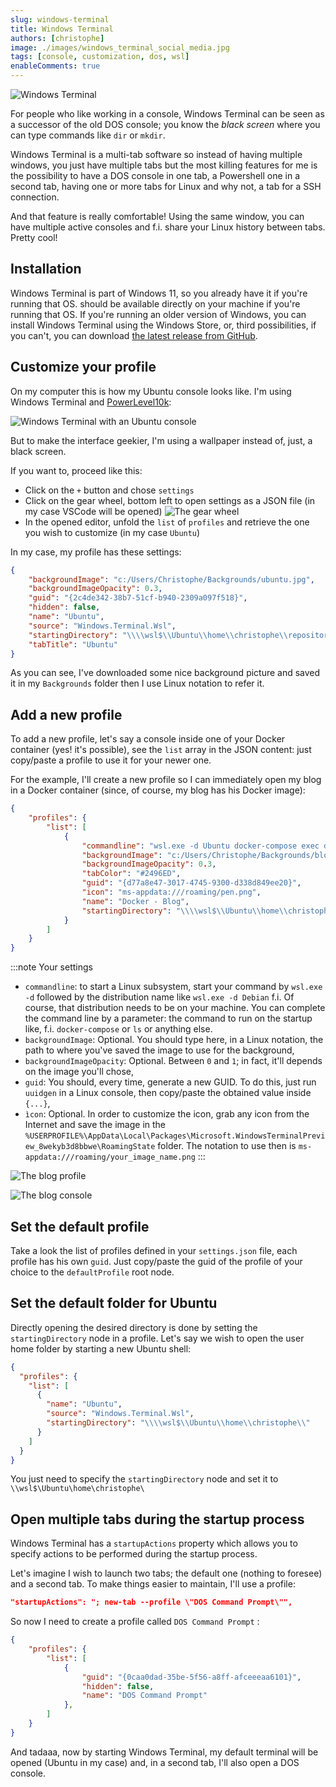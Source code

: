 ```yaml
---
slug: windows-terminal
title: Windows Terminal
authors: [christophe]
image: ./images/windows_terminal_social_media.jpg
tags: [console, customization, dos, wsl]
enableComments: true
---
```

<!-- cspell:ignore wekyb,bbwe,xmens -->
![Windows Terminal](./images/windows_terminal_banner.jpg)

For people who like working in a console, Windows Terminal can be seen as a successor of the old DOS console; you know the *black screen* where you can type commands like `dir` or `mkdir`.

Windows Terminal is a multi-tab software so instead of having multiple windows, you just have multiple tabs but the most killing features for me is the possibility to have a DOS console in one tab, a Powershell one in a second tab, having one or more tabs for Linux and why not, a tab for a SSH connection.

And that feature is really comfortable! Using the same window, you can have multiple active consoles and f.i. share your Linux history between tabs. Pretty cool!

<!-- truncate -->

## Installation

Windows Terminal is part of Windows 11, so you already have it if you're running that OS. should be available directly on your machine if you're running that OS. If you're running an older version of Windows, you can install Windows Terminal using the Windows Store, or, third possibilities, if you can't, you can download [the latest release from GitHub](https://github.com/microsoft/terminal/releases).

## Customize your profile

On my computer this is how my Ubuntu console looks like. I'm using Windows Terminal and [PowerLevel10k](/blog/powerlevel10k_sandbox):

![Windows Terminal with an Ubuntu console](./images/windows_terminal.png)

But to make the interface geekier, I'm using a wallpaper instead of, just, a black screen.

If you want to, proceed like this:

* Click on the `+` button and chose `settings`
* Click on the gear wheel, bottom left to open settings as a JSON file (in my case VSCode will be opened)
    ![The gear wheel](./images/gear.png)
* In the opened editor, unfold the `list` of `profiles` and retrieve the one you wish to customize (in my case `Ubuntu`)

In my case, my profile has these settings:

```json
{
    "backgroundImage": "c:/Users/Christophe/Backgrounds/ubuntu.jpg",
    "backgroundImageOpacity": 0.3,
    "guid": "{2c4de342-38b7-51cf-b940-2309a097f518}",
    "hidden": false,
    "name": "Ubuntu",
    "source": "Windows.Terminal.Wsl",
    "startingDirectory": "\\\\wsl$\\Ubuntu\\home\\christophe\\repositories",
    "tabTitle": "Ubuntu"
}
```

As you can see, I've downloaded some nice background picture and saved it in my `Backgrounds` folder then I use Linux notation to refer it.

## Add a new profile

To add a new profile, let's say a console inside one of your Docker container (yes! it's possible), see the `list` array in the JSON content: just copy/paste a profile to use it for your newer one.

For the example, I'll create a new profile so I can immediately open my blog in a Docker container (since, of course, my blog has his Docker image):

```json
{
    "profiles": {
        "list": [
            {
                "commandline": "wsl.exe -d Ubuntu docker-compose exec docusaurus /bin/sh",
                "backgroundImage": "c:/Users/Christophe/Backgrounds/blog.jpg",
                "backgroundImageOpacity": 0.3,
                "tabColor": "#2496ED",
                "guid": "{d77a8e47-3017-4745-9300-d338d849ee20}",
                "icon": "ms-appdata:///roaming/pen.png",
                "name": "Docker - Blog",
                "startingDirectory": "\\\\wsl$\\Ubuntu\\home\\christophe\\repositories\\blog"
            }
        ]
    }
}
```

:::note Your settings

* `commandline`: to start a Linux subsystem, start your command by `wsl.exe -d` followed by the distribution name like `wsl.exe -d Debian` f.i. Of course, that distribution needs to be on your machine. You can complete the command line by a parameter: the command to run on the startup like, f.i. `docker-compose` or `ls` or anything else.
* `backgroundImage`: Optional. You should type here, in a Linux notation, the path to where you've saved the image to use for the background,
* `backgroundImageOpacity`: Optional. Between `0` and `1`; in fact, it'll depends on the image you'll chose,
* `guid`: You should, every time, generate a new GUID. To do this, just run `uuidgen` in a Linux console, then copy/paste the obtained value inside `{...}`,
* `ìcon`: Optional. In order to customize the icon, grab any icon from the Internet and save the image in the `%USERPROFILE%\AppData\Local\Packages\Microsoft.WindowsTerminalPreview_8wekyb3d8bbwe\RoamingState` folder. The notation to use then is `ms-appdata:///roaming/your_image_name.png`
:::

![The blog profile](./images/blog.png)

![The blog console](./images/blog_opened.png)

## Set the default profile

Take a look the list of profiles defined in your `settings.json` file, each profile has his own `guid`. Just copy/paste the guid of the profile of your choice to the `defaultProfile` root node.

## Set the default folder for Ubuntu

Directly opening the desired directory is done by setting the `startingDirectory` node in a profile. Let's say we wish to open the user home folder by starting a new Ubuntu shell:

```json
{
  "profiles": {
    "list": [
      {
        "name": "Ubuntu",
        "source": "Windows.Terminal.Wsl",
        "startingDirectory": "\\\\wsl$\\Ubuntu\\home\\christophe\\"
      }
    ]
  }
}
```

You just need to specify the `startingDirectory` node and set it to `\\wsl$\Ubuntu\home\christophe\`

## Open multiple tabs during the startup process

Windows Terminal has a `startupActions` property which allows you to specify actions to be performed during the startup process.

Let's imagine I wish to launch two tabs; the default one (nothing to foresee) and a second tab. To make things easier to maintain, I'll use a profile:

```json
"startupActions": "; new-tab --profile \"DOS Command Prompt\"",
```

So now I need to create a profile called `DOS Command Prompt` :

```json
{
    "profiles": {
        "list": [
            {
                "guid": "{0caa0dad-35be-5f56-a8ff-afceeeaa6101}",
                "hidden": false,
                "name": "DOS Command Prompt"
            },
        ]
    }
}
```

And tadaaa, now by starting Windows Terminal, my default terminal will be opened (Ubuntu in my case) and, in a second tab, I'll also open a DOS console.